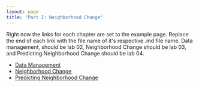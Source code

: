 ```yaml
---
layout: page
title: "Part I: Neighborhood Change"
---
```


Right now the links for each chapter are set to the example page. Replace the end of each link with the file name of it's respective .md file name. Data management,
should be lab 02, Neighborhood Change should be lab 03, and Predicting Neighborhood Change should be lab 04.

  - [Data Management](https://r-class.github.io/cpp-528-fall-2021-group-01/_posts/2021-03-14-ch01-example_page.md)
  - [Neighborhood Change](https://r-class.github.io/cpp-528-fall-2021-group-01/_posts/2021-03-14-ch01-example_page.md)
  - [Predicting Neighborhood Change](https://r-class.github.io/cpp-528-fall-2021-group-01/_posts/2021-03-14-ch01-example_page.md)
